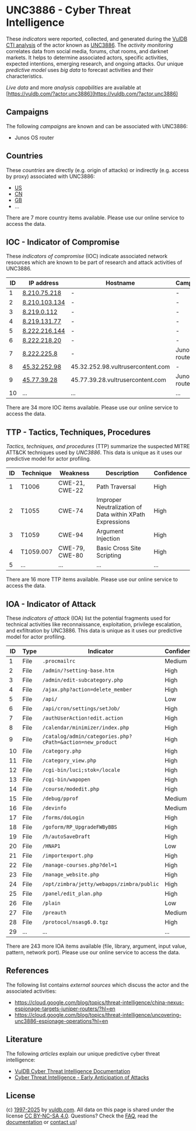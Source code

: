 # UNC3886 - Cyber Threat Intelligence

These _indicators_ were reported, collected, and generated during the [VulDB CTI analysis](https://vuldb.com/?kb.cti) of the actor known as [UNC3886](https://vuldb.com/?actor.unc3886). The _activity monitoring_ correlates data from social media, forums, chat rooms, and darknet markets. It helps to determine associated actors, specific activities, expected intentions, emerging research, and ongoing attacks. Our unique _predictive model_ uses _big data_ to forecast activities and their characteristics.

_Live data_ and more _analysis capabilities_ are available at [https://vuldb.com/?actor.unc3886](https://vuldb.com/?actor.unc3886)

## Campaigns

The following _campaigns_ are known and can be associated with UNC3886:

* Junos OS router

## Countries

These _countries_ are directly (e.g. origin of attacks) or indirectly (e.g. access by proxy) associated with UNC3886:

* [US](https://vuldb.com/?country.us)
* [CN](https://vuldb.com/?country.cn)
* [GB](https://vuldb.com/?country.gb)
* ...

There are 7 more country items available. Please use our online service to access the data.

## IOC - Indicator of Compromise

These _indicators of compromise_ (IOC) indicate associated network resources which are known to be part of research and attack activities of UNC3886.

ID | IP address | Hostname | Campaign | Confidence
-- | ---------- | -------- | -------- | ----------
1 | [8.210.75.218](https://vuldb.com/?ip.8.210.75.218) | - | - | High
2 | [8.210.103.134](https://vuldb.com/?ip.8.210.103.134) | - | - | High
3 | [8.219.0.112](https://vuldb.com/?ip.8.219.0.112) | - | - | High
4 | [8.219.131.77](https://vuldb.com/?ip.8.219.131.77) | - | - | High
5 | [8.222.216.144](https://vuldb.com/?ip.8.222.216.144) | - | - | High
6 | [8.222.218.20](https://vuldb.com/?ip.8.222.218.20) | - | - | High
7 | [8.222.225.8](https://vuldb.com/?ip.8.222.225.8) | - | Junos OS router | High
8 | [45.32.252.98](https://vuldb.com/?ip.45.32.252.98) | 45.32.252.98.vultrusercontent.com | - | Medium
9 | [45.77.39.28](https://vuldb.com/?ip.45.77.39.28) | 45.77.39.28.vultrusercontent.com | Junos OS router | Medium
10 | ... | ... | ... | ...

There are 34 more IOC items available. Please use our online service to access the data.

## TTP - Tactics, Techniques, Procedures

_Tactics, techniques, and procedures_ (TTP) summarize the suspected MITRE ATT&CK techniques used by _UNC3886_. This data is unique as it uses our predictive model for actor profiling.

ID | Technique | Weakness | Description | Confidence
-- | --------- | -------- | ----------- | ----------
1 | T1006 | CWE-21, CWE-22 | Path Traversal | High
2 | T1055 | CWE-74 | Improper Neutralization of Data within XPath Expressions | High
3 | T1059 | CWE-94 | Argument Injection | High
4 | T1059.007 | CWE-79, CWE-80 | Basic Cross Site Scripting | High
5 | ... | ... | ... | ...

There are 16 more TTP items available. Please use our online service to access the data.

## IOA - Indicator of Attack

These _indicators of attack_ (IOA) list the potential fragments used for technical activities like reconnaissance, exploitation, privilege escalation, and exfiltration by UNC3886. This data is unique as it uses our predictive model for actor profiling.

ID | Type | Indicator | Confidence
-- | ---- | --------- | ----------
1 | File | `.procmailrc` | Medium
2 | File | `/admin/?setting-base.htm` | High
3 | File | `/admin/edit-subcategory.php` | High
4 | File | `/ajax.php?action=delete_member` | High
5 | File | `/api/` | Low
6 | File | `/api/cron/settings/setJob/` | High
7 | File | `/authUserAction!edit.action` | High
8 | File | `/calendar/minimizer/index.php` | High
9 | File | `/catalog/admin/categories.php?cPath=&action=new_product` | High
10 | File | `/category.php` | High
11 | File | `/category_view.php` | High
12 | File | `/cgi-bin/luci;stok=/locale` | High
13 | File | `/cgi-bin/wapopen` | High
14 | File | `/course/modedit.php` | High
15 | File | `/debug/pprof` | Medium
16 | File | `/devinfo` | Medium
17 | File | `/forms/doLogin` | High
18 | File | `/goform/RP_UpgradeFWByBBS` | High
19 | File | `/h/autoSaveDraft` | High
20 | File | `/HNAP1` | Low
21 | File | `/importexport.php` | High
22 | File | `/manage-courses.php?del=1` | High
23 | File | `/manage_website.php` | High
24 | File | `/opt/zimbra/jetty/webapps/zimbra/public` | High
25 | File | `/panel/edit_plan.php` | High
26 | File | `/plain` | Low
27 | File | `/preauth` | Medium
28 | File | `/protocol/nsasg6.0.tgz` | High
29 | ... | ... | ...

There are 243 more IOA items available (file, library, argument, input value, pattern, network port). Please use our online service to access the data.

## References

The following list contains _external sources_ which discuss the actor and the associated activities:

* https://cloud.google.com/blog/topics/threat-intelligence/china-nexus-espionage-targets-juniper-routers/?hl=en
* https://cloud.google.com/blog/topics/threat-intelligence/uncovering-unc3886-espionage-operations?hl=en

## Literature

The following _articles_ explain our unique predictive cyber threat intelligence:

* [VulDB Cyber Threat Intelligence Documentation](https://vuldb.com/?kb.cti)
* [Cyber Threat Intelligence - Early Anticipation of Attacks](https://www.scip.ch/en/?labs.20201022)

## License

(c) [1997-2025](https://vuldb.com/?kb.changelog) by [vuldb.com](https://vuldb.com/?kb.about). All data on this page is shared under the license [CC BY-NC-SA 4.0](https://creativecommons.org/licenses/by-nc-sa/4.0/). Questions? Check the [FAQ](https://vuldb.com/?kb.faq), read the [documentation](https://vuldb.com/?kb) or [contact us](https://vuldb.com/?contact)!
